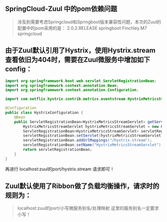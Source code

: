 ## SpringCloud-Zuul 中的pom依赖问题
>涉及到需要考虑Springcloud和Springboot版本兼容性问题，本次的Zuul的配置中的pom采用的是：
>2.0.2.RELEASE  springboot
>Finchley.M7    springcloud

## 由于Zuul默认引用了Hystrix，使用Hystrix.stream查看依旧为404时，需要在Zuul微服务中增加如下config：
```java
import org.springframework.boot.web.servlet.ServletRegistrationBean;
import org.springframework.context.annotation.Bean;
import org.springframework.context.annotation.Configuration;

import com.netflix.hystrix.contrib.metrics.eventstream.HystrixMetricsStreamServlet;

@Configuration
public class HystrixConfiguration {
	@Bean
    public ServletRegistrationBean<HystrixMetricsStreamServlet> getServlet(){
        HystrixMetricsStreamServlet hystrixMetricsStreamServlet = new HystrixMetricsStreamServlet();
        ServletRegistrationBean<HystrixMetricsStreamServlet> servletRegistrationBean = new ServletRegistrationBean();
        servletRegistrationBean.setServlet(hystrixMetricsStreamServlet);
        servletRegistrationBean.addUrlMappings("/hystrix.stream");
        servletRegistrationBean.setName("HystrixMetricsStreamServlet");
        return servletRegistrationBean;
    }
}
```
再进行 localhost:zuul的port/hystrix.stream 请求即可！

## Zuul默认使用了Ribbon做了负载均衡操作，请求时的规则为：
>localhost:zuul的port/小写微服务别名/处理映射
>这里的服务别名一定要求小写！

